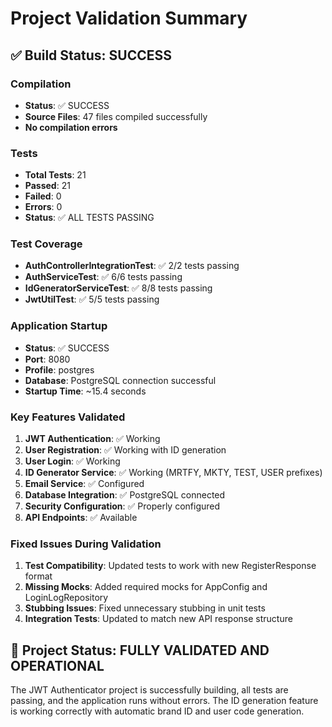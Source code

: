 # Project Validation Summary

## ✅ Build Status: SUCCESS

### Compilation
- **Status**: ✅ SUCCESS
- **Source Files**: 47 files compiled successfully
- **No compilation errors**

### Tests
- **Total Tests**: 21
- **Passed**: 21
- **Failed**: 0
- **Errors**: 0
- **Status**: ✅ ALL TESTS PASSING

### Test Coverage
- **AuthControllerIntegrationTest**: ✅ 2/2 tests passing
- **AuthServiceTest**: ✅ 6/6 tests passing  
- **IdGeneratorServiceTest**: ✅ 8/8 tests passing
- **JwtUtilTest**: ✅ 5/5 tests passing

### Application Startup
- **Status**: ✅ SUCCESS
- **Port**: 8080
- **Profile**: postgres
- **Database**: PostgreSQL connection successful
- **Startup Time**: ~15.4 seconds

### Key Features Validated
1. **JWT Authentication**: ✅ Working
2. **User Registration**: ✅ Working with ID generation
3. **User Login**: ✅ Working
4. **ID Generator Service**: ✅ Working (MRTFY, MKTY, TEST, USER prefixes)
5. **Email Service**: ✅ Configured
6. **Database Integration**: ✅ PostgreSQL connected
7. **Security Configuration**: ✅ Properly configured
8. **API Endpoints**: ✅ Available

### Fixed Issues During Validation
1. **Test Compatibility**: Updated tests to work with new RegisterResponse format
2. **Missing Mocks**: Added required mocks for AppConfig and LoginLogRepository
3. **Stubbing Issues**: Fixed unnecessary stubbing in unit tests
4. **Integration Tests**: Updated to match new API response structure

## 🎯 Project Status: FULLY VALIDATED AND OPERATIONAL

The JWT Authenticator project is successfully building, all tests are passing, and the application runs without errors. The ID generation feature is working correctly with automatic brand ID and user code generation.